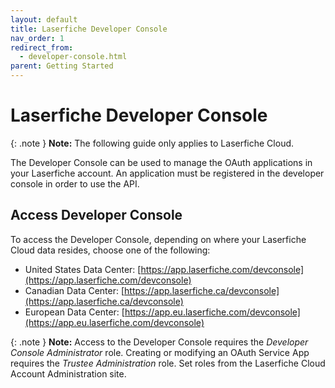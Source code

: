 ```yaml
---
layout: default
title: Laserfiche Developer Console
nav_order: 1
redirect_from:
  - developer-console.html
parent: Getting Started
---
```


<!--© 2024 Laserfiche.
See LICENSE-DOCUMENTATION and LICENSE-CODE in the project root for license information.-->

# Laserfiche Developer Console

{: .note }
**Note:** The following guide only applies to Laserfiche Cloud.

The Developer Console can be used to manage the OAuth applications in your Laserfiche account. An application must be registered in the developer console in order to use the API.

## Access Developer Console

To access the Developer Console, depending on where your Laserfiche Cloud data resides, choose one of the following:

- United States Data Center: [https://app.laserfiche.com/devconsole](https://app.laserfiche.com/devconsole)
- Canadian Data Center: [https://app.laserfiche.ca/devconsole](https://app.laserfiche.ca/devconsole)
- European Data Center: [https://app.eu.laserfiche.com/devconsole](https://app.eu.laserfiche.com/devconsole)

{: .note }
**Note:** Access to the Developer Console requires the _Developer Console Administrator_ role. Creating or modifying an OAuth Service App requires the _Trustee Administration_ role. Set roles from the Laserfiche Cloud Account Administration site.
